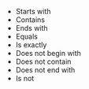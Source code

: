 <!-- markdownlint-disable-file MD041 -->
* Starts with
* Contains
* Ends with
* Equals
* Is exactly
* Does not begin with
* Does not contain
* Does not end with
* Is not
